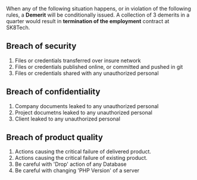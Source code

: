 When any of the following situation happens, or in violation of the following rules, a **Demerit** will be conditionally issued. A collection of 3 demerits in a quarter would result in **termination of the employment** contract at SK8Tech.

## Breach of security

1. Files or credentials transferred over insure network
1. Files or credentials published online, or committed and pushed in git
1. Files or credentials shared with any unauthorized personal

## Breach of confidentiality

1. Company documents leaked to any unauthorized personal
1. Project documetns leaked to any unauthorized personal
1. Client leaked to any unauthorized personal

## Breach of product quality

1. Actions causing the critical failure of delivered product.
1. Actions causing the critical failure of existing product.
1. Be careful with 'Drop' action of any Database
1. Be careful with changing 'PHP Version' of a server